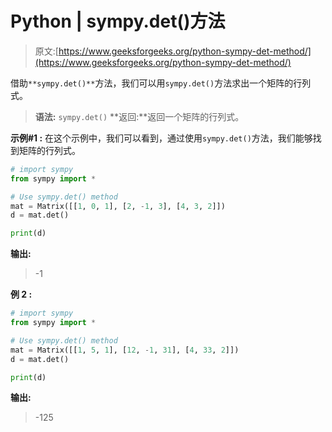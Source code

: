 # Python | sympy.det()方法

> 原文:[https://www.geeksforgeeks.org/python-sympy-det-method/](https://www.geeksforgeeks.org/python-sympy-det-method/)

借助`**sympy.det()**`方法，我们可以用`sympy.det()`方法求出一个矩阵的行列式。

> **语法:** `sympy.det()`
> **返回:**返回一个矩阵的行列式。

**示例#1 :**
在这个示例中，我们可以看到，通过使用`sympy.det()`方法，我们能够找到矩阵的行列式。

```py
# import sympy
from sympy import *

# Use sympy.det() method
mat = Matrix([[1, 0, 1], [2, -1, 3], [4, 3, 2]])
d = mat.det()

print(d)
```

**输出:**

> -1

**例 2 :**

```py
# import sympy
from sympy import *

# Use sympy.det() method
mat = Matrix([[1, 5, 1], [12, -1, 31], [4, 33, 2]])
d = mat.det()

print(d)
```

**输出:**

> -125